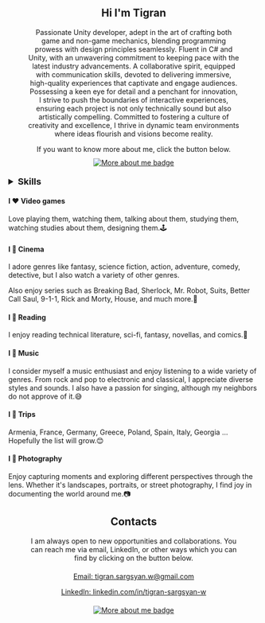 <section id="about-me">
    <div style="text-align: center;margin-left: 40px;margin-right: 40px">
        <h1 align="center">Hi I'm Tigran</h1>
        <p align="center">
            Passionate Unity developer, adept in the art of crafting both game and non-game mechanics,
            blending programming prowess with design principles seamlessly. Fluent in C# and Unity,
            with an unwavering commitment to keeping pace with the latest industry advancements.
            A collaborative spirit, equipped with communication skills, devoted to delivering immersive,
            high-quality experiences that captivate and engage audiences. Possessing a keen eye for detail
            and a penchant for innovation, I strive to push the boundaries of interactive experiences,
            ensuring each project is not only technically sound but also artistically compelling.
            Committed to fostering a culture of creativity and excellence,
            I thrive in dynamic team environments where ideas flourish and visions become reality.
        </p>
        <p align="center" style="text-align: center;margin-bottom: 10px;margin-top: 10px">
            If you want to know more about me, click the button below.
        </p>
        <a href="https://tigran-sargsyan-w.github.io/" target="_blank">
        <img align="center" src="https://img.shields.io/badge/More%20about%20me-4d4d4d?style=for-the-badge" alt="More about me badge">
         </a>
        <h4></h4>
    </div>
</section>
<section id="skills">
<details >
<summary style="font-size: large; font-weight: bold;">Skills</summary>
<div  style="text-align: center;">
<h3 align="center">Programming & Development</h3>
<img src="https://img.shields.io/badge/unity-%23000000.svg?style=for-the-badge&logo=unity&logoColor=white" alt="Unity badge">
<img src="https://img.shields.io/badge/c%23-%23239120.svg?style=for-the-badge&logo=c-sharp&logoColor=white" alt="C# badge">
<img src="https://img.shields.io/badge/git-%23F05032.svg?style=for-the-badge&logo=git&logoColor=white" alt="Git badge">
<img src="https://img.shields.io/badge/Android-3DDC84?style=for-the-badge&logo=android&logoColor=white" alt="Android badge">
<img src="https://img.shields.io/badge/kotlin-%237F52FF.svg?style=for-the-badge&logo=kotlin&logoColor=white" alt="Kotlin badge">
<img src="https://img.shields.io/badge/Android%20Studio-3DDC84.svg?style=for-the-badge&logo=android-studio&logoColor=white" alt="Android Studio badge">
<img src="https://img.shields.io/badge/.NET-5C2D91?style=for-the-badge&logo=.net&logoColor=white" alt=".NET badge">
<img src="https://img.shields.io/badge/python-3670A0?style=for-the-badge&logo=python&logoColor=ffdd54" alt="Python badge">
<img src="https://img.shields.io/badge/shell_script-%23121011.svg?style=for-the-badge&logo=gnu-bash&logoColor=white" alt="Shell Script badge">
</div>
<div  style="text-align: center;">
<h3 align="center">System Administration  & IT Infrastructure</h3>
<img src="https://img.shields.io/badge/System%20administration-010933?style=for-the-badge" alt="System administration badge">
<img src="https://img.shields.io/badge/Linux-FCC624?style=for-the-badge&logo=linux&logoColor=black" alt="Linux badge">
<img src="https://img.shields.io/badge/Windows-0078D6?style=for-the-badge&logo=windows&logoColor=white" alt="Windows badge">
<img src="https://img.shields.io/badge/Server%20administration-319141?style=for-the-badge" alt="Server administration badge">
<img src="https://img.shields.io/badge/Network%20administration-793191?style=for-the-badge" alt="Network administration badge">
<img src="https://img.shields.io/badge/Monitoring-bd378c?style=for-the-badge" alt="Monitoring badge">
<img src="https://img.shields.io/badge/Virtualization-609df7?style=for-the-badge" alt="Virtualization badge">
</div>
<div  style="text-align: center;">
<h3 align="center">Interpersonal & Communication Skills</h3>
<img src="https://img.shields.io/badge/Tactical%20%26%20Strategic%20thinking-000?style=for-the-badge" alt="Tactical & Strategic thinking badge">
<img src="https://img.shields.io/badge/Leadership-87747e?style=for-the-badge" alt="Leadership badge">
<img src="https://img.shields.io/badge/Planning-9be8c7?style=for-the-badge" alt="Planning badge">
<img src="https://img.shields.io/badge/Communication-012d3b?style=for-the-badge" alt="Communication badge">
<img src="https://img.shields.io/badge/Adaptability-33013b?style=for-the-badge" alt="Adaptability badge">
<img src="https://img.shields.io/badge/Problem%20solving-572030?style=for-the-badge" alt="Problem-solving badge">
<img src="https://img.shields.io/badge/Organization%20Skills-a97fb8?style=for-the-badge" alt="Organization Skills badge">
<img src="https://img.shields.io/badge/Research%20skills-4c9e62?style=for-the-badge" alt="Research skills badge">
<img src="https://img.shields.io/badge/Multilingualism-b85939?style=for-the-badge" alt="Multilingualism badge">
</div>
</details>
</section>
<section id="hobby">
<div style="margin-top: 20px">
    <h4>I &#10084; Video games</h4>
    <p>Love playing them, watching them, talking about them, studying them, watching studies about them, designing
        them.&#128377;&#65039;</p>
    <h4>I &#128153; Cinema</h4>
    <p>I adore genres like fantasy, science fiction, action, adventure, comedy, detective, but I also
        watch a variety of other genres.</p>
    <p>Also enjoy series such as Breaking Bad, Sherlock, Mr. Robot, Suits,
        Better Call Saul, 9-1-1, Rick and Morty, House, and much more.&#127909;</p>
    <h4>I &#128155; Reading</h4>
    <p>I enjoy reading technical literature, sci-fi, fantasy, novellas, and comics.&#128212;</p>
    <h4>I &#128154; Music</h4>
    <p>I consider myself a music enthusiast and enjoy listening to a wide variety of genres.
        From rock and pop to electronic and classical, I appreciate diverse styles and sounds.
        I also have a passion for singing, although my neighbors do not approve of it.&#128517;</p>
    <h4>I &#128156; Trips</h4>
    <p>Armenia, France, Germany, Greece, Poland, Spain, Italy, Georgia ... Hopefully the list will
        grow.&#128522;</p>
    <h4>I &#129505; Photography</h4>
    <p>Enjoy capturing moments and exploring different perspectives through the lens.
        Whether it's landscapes, portraits, or street photography, I find joy in documenting the world around me.&#128247;</p>
</div>
</section>
<section id="contacts">
    <div style="text-align: center;margin-left: 40px;margin-right: 40px">
        <h2 align="center">Contacts</h2>
        <p>
            I am always open to new opportunities and collaborations.
            You can reach me via email, LinkedIn, or other 
            ways which you can find by clicking on the button below.
        </p>
        <p style="margin-top: 20px">
        <a href="mailto:tigran.sargsyan.w@gmail.com" target="_blank">
            Email: tigran.sargsyan.w@gmail.com
        </a>
        </p>
        <p style="margin-bottom: 20px">
        <a href="https://www.linkedin.com/in/tigran-sargsyan-w/" target="_blank">
            LinkedIn: linkedin.com/in/tigran-sargsyan-w
        </a>    
        </p>
        <a href="https://tigran-sargsyan-w.github.io/contacts" target="_blank">
        <img src="https://img.shields.io/badge/All%20Contacts-4d4d4d?style=for-the-badge" alt="More about me badge">
         </a>
    </div>
</section>
